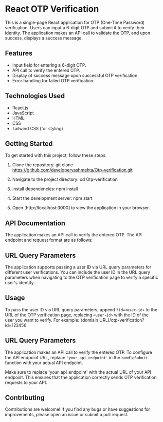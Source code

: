 # React OTP Verification

This is a single-page React application for OTP (One-Time Password) verification. Users can input a 6-digit OTP and submit it to verify their identity. The application makes an API call to validate the OTP, and upon success, displays a success message.

## Features

- Input field for entering a 6-digit OTP.
- API call to verify the entered OTP.
- Display of success message upon successful OTP verification.
- Error handling for failed OTP verification.

## Technologies Used

- React.js
- JavaScript
- HTML
- CSS
- Tailwind CSS (for styling)

## Getting Started

To get started with this project, follow these steps:

1. Clone the repository:
    git clone https://github.com/developeryashmehta/Otp-verification.git

2. Navigate to the project directory:
    cd Otp-verification

3. Install dependencies:
    npm install

4. Start the development server:
    npm start

5. Open [http://localhost:3000] to view the application in your browser.

## API Documentation

The application makes an API call to verify the entered OTP. The API endpoint and request format are as follows:

## URL Query Parameters

The application supports passing a user ID via URL query parameters for different user verifications. You can include the user ID in the URL query parameters when navigating to the OTP verification page to verify a specific user's identity.

## Usage

To pass the user ID via URL query parameters, append `?id=<user-id>` to the URL of the OTP verification page, replacing `<user-id>` with the ID of the user you want to verify. For example: {domiain URL}/otp-verification?id=123456

## URL Query Parameters

The application makes an API call to verify the entered OTP. To configure the API endpoint URL, replace `'your_api_endpoint'` in the `handleSubmit` function with your actual API endpoint.

Make sure to replace 'your_api_endpoint' with the actual URL of your API endpoint. This ensures that the application correctly sends OTP verification requests to your API.

## Contributing

Contributions are welcome! If you find any bugs or have suggestions for improvements, please open an issue or submit a pull request.

